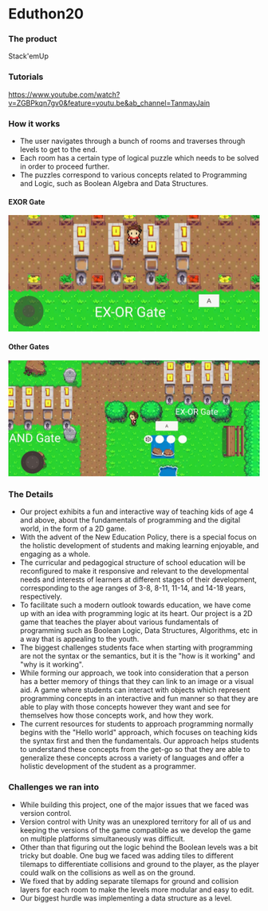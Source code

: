 # Eduthon20

### The product
Stack'emUp
### Tutorials
https://www.youtube.com/watch?v=ZGBPkqn7gv0&feature=youtu.be&ab_channel=TanmayJain

### How it works
- The user navigates through a bunch of rooms and traverses through levels to get to the end.
- Each room has a certain type of logical puzzle which needs to be solved in order to proceed further.
- The puzzles correspond to various concepts related to Programming and Logic, such as Boolean Algebra and Data Structures.
#### EXOR Gate
![EXOR GATE](./Images/EXOR%20Gate.jpeg)
#### Other Gates
![GATES](./Images/Logic%20Gates%20Examples.jpeg)
### The Details
- Our project exhibits a fun and interactive way of teaching kids of age 4 and above, about the fundamentals of programming and the digital world, in the form of a 2D game. 
- With the advent of the New Education Policy,  there is a special focus on the holistic development of students and making learning enjoyable, and engaging as a whole.
- The curricular and pedagogical structure of school education will be reconfigured to make it responsive and relevant to the developmental needs and interests of learners at different stages of their development, corresponding to the age ranges of 3-8, 8-11, 11-14, and 14-18 years, respectively. 
- To facilitate such a modern outlook towards education, we have come up with an idea with programming logic at its heart. Our project is a 2D game that teaches the player about various fundamentals of programming such as Boolean Logic, Data Structures, Algorithms, etc in a way that is appealing to the youth.  
- The biggest challenges students face when starting with programming are not the syntax or the semantics, but it is the "how is it working" and "why is it working".
- While forming our approach, we took into consideration that a person has a better memory of things that they can link to an image or a visual aid. A game where students can interact with objects which represent programming concepts in an interactive and fun manner so that they are able to play with those concepts however they want and see for themselves how those concepts work, and how they work. 
- The current resources for students to approach programming normally begins with the "Hello world" approach, which focuses on teaching kids the syntax first and then the fundamentals. Our approach helps students to understand these concepts from the get-go so that they are able to generalize these concepts across a variety of languages and offer a holistic development of the student as a programmer.
 
 
 
### Challenges we ran into
- While building this project, one of the major issues that we faced was version control. 
- Version control with Unity was an unexplored territory for all of us and keeping the versions of the game compatible as we develop the game on multiple platforms simultaneously was difficult. 
- Other than that figuring out the logic behind the Boolean levels was a bit tricky but doable. One bug we faced was adding tiles to different tilemaps to differentiate collisions and ground to the player, as the player could walk on the collisions as well as on the ground. 
- We fixed that by adding separate tilemaps for ground and collision layers for each room to make the levels more modular and easy to edit. 
- Our biggest hurdle was implementing a data structure as a level. 


